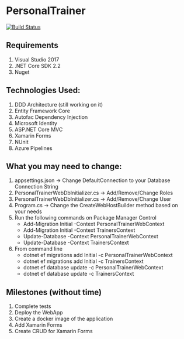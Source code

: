 # PersonalTrainer

[![Build Status](https://dev.azure.com/std100308/Personal%20Trainers/_apis/build/status/jimtsikos.PersonalTrainer?branchName=master)](https://dev.azure.com/std100308/Personal%20Trainers/_build/latest?definitionId=3?branchName=master)

## Requirements

1. Visual Studio 2017
2. .NET Core SDK 2.2
3. Nuget

## Technologies Used:

1. DDD Architecture (still working on it)
2. Entity Framework Core
3. Autofac Dependency Injection
4. Microsoft Identity
5. ASP.NET Core MVC
6. Xamarin Forms
7. NUnit
8. Azure Pipelines

## What you may need to change:

1. appsettings.json -> Change DefaultConnection to your Database Connection String
2. PersonalTrainerWebDbInitializer.cs -> Add/Remove/Change Roles
3. PersonalTrainerWebDbInitializer.cs -> Add/Remove/Change User
4. Program.cs -> Change the CreateWebHostBuilder method based on your needs
5. Run the following commands on Package Manager Control
    * Add-Migration Initial -Context PersonalTrainerWebContext
    * Add-Migration Initial -Context TrainersContext
    * Update-Database -Context PersonalTrainerWebContext
    * Update-Database -Context TrainersContext
6. From command line
    * dotnet ef migrations add Initial -c PersonalTrainerWebContext
    * dotnet ef migrations add Initial -c TrainersContext
    * dotnet ef database update -c PersonalTrainerWebContext
    * dotnet ef database update -c TrainersContext

## Milestones (without time)

1. Complete tests
2. Deploy the WebApp
3. Create a docker image of the application
4. Add Xamarin Forms
5. Create CRUD for Xamarin Forms
